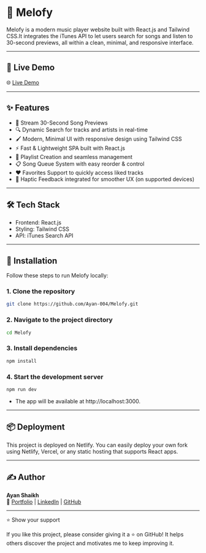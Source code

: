 # 📀 Melofy

Melofy is a modern music player website built with React.js and Tailwind CSS.It integrates the iTunes API to let users search for songs and listen to 30-second previews, all within a clean, minimal, and responsive interface.

---

## 🔗 Live Demo

🌐 [Live Demo](https://melofyy.netlify.app/home)

---

## ✨ Features

- 🎵 Stream 30-Second Song Previews
- 🔍 Dynamic Search for tracks and artists in real-time
- 🖌️ Modern, Minimal UI with responsive design using Tailwind CSS
- ⚡ Fast & Lightweight SPA built with React.js
- 📂 Playlist Creation and seamless management
- 📋 Song Queue System with easy reorder & control
- ❤️ Favorites Support to quickly access liked tracks
- 🎯 Haptic Feedback integrated for smoother UX (on supported devices)

---

## 🛠 Tech Stack

- Frontend: React.js
- Styling: Tailwind CSS
- API: iTunes Search API

---

## 🚀 Installation

Follow these steps to run Melofy locally:

### 1. Clone the repository
```bash
git clone https://github.com/Ayan-004/Melofy.git
```

### 2. Navigate to the project directory
```bash
cd Melofy
```

### 3. Install dependencies
```bash
npm install
```

### 4. Start the development server
```bash
npm run dev
```

- The app will be available at http://localhost:3000.

---

## 📦 Deployment

This project is deployed on Netlify.
You can easily deploy your own fork using Netlify, Vercel, or any static hosting that supports React apps.

---

## ✍️ Author

**Ayan Shaikh**  
🔗 [Portfolio](https://ayancreates.netlify.app/) | [LinkedIn](https://www.linkedin.com/in/ayan-shaikh-3659a0289/) | [GitHub](https://github.com/Ayan-004)

---

⭐️ Show your support

If you like this project, please consider giving it a ⭐️ on GitHub!
It helps others discover the project and motivates me to keep improving it.
